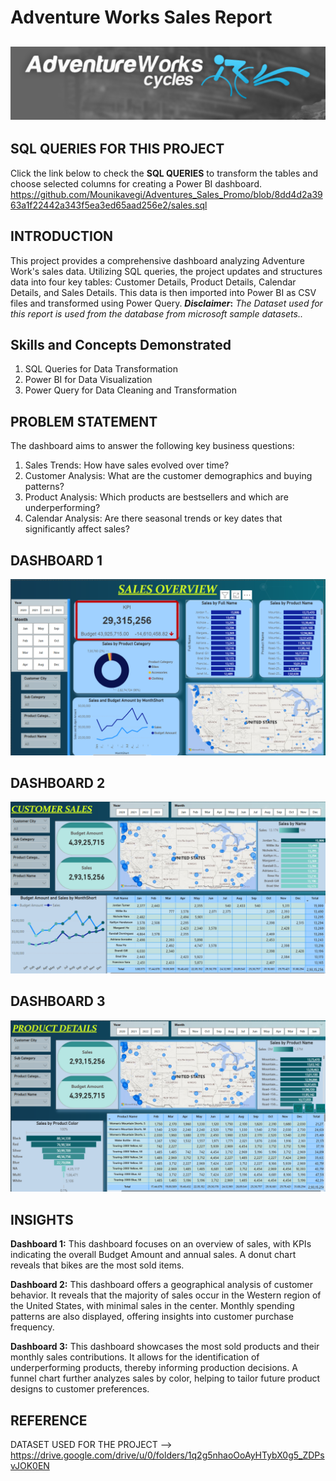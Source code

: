 # Adventure Works Sales Report
![](Adventures_works_logo.png)
---
## SQL QUERIES FOR THIS PROJECT
Click the link below to check the **SQL QUERIES** to transform the tables and choose selected columns for creating a Power BI dashboard.
https://github.com/Mounikavegi/Adventures_Sales_Promo/blob/8dd4d2a3963a1f22442a343f5ea3ed65aad256e2/sales.sql
## INTRODUCTION
This project provides a comprehensive dashboard analyzing Adventure Work's sales data. Utilizing SQL queries, the project updates and structures data into four key tables: Customer Details, Product Details, Calendar Details, and Sales Details. This data is then imported into Power BI as CSV files and transformed using Power Query.
**_Disclaimer_:** _The Dataset used for this report is used from the database from microsoft sample datasets.._

## Skills and Concepts Demonstrated
1) SQL Queries for Data Transformation
2) Power BI for Data Visualization
3) Power Query for Data Cleaning and Transformation
   
## PROBLEM STATEMENT
The dashboard aims to answer the following key business questions:
1) Sales Trends: How have sales evolved over time?
2) Customer Analysis: What are the customer demographics and buying patterns?
3) Product Analysis: Which products are bestsellers and which are underperforming?
4) Calendar Analysis: Are there seasonal trends or key dates that significantly affect sales?

## DASHBOARD 1
![](SalesOverview.png)

## DASHBOARD 2
![](CustomerDetails.png)

## DASHBOARD 3
![](ProductDetails.png)

## INSIGHTS
**Dashboard 1:** This dashboard focuses on an overview of sales, with KPIs indicating the overall Budget Amount and annual sales. A donut chart reveals that bikes are the most sold items.

**Dashboard 2:** This dashboard offers a geographical analysis of customer behavior. It reveals that the majority of sales occur in the Western region of the United States, with minimal sales in the center. Monthly spending patterns are also displayed, offering insights into customer purchase frequency.

**Dashboard 3:** This dashboard showcases the most sold products and their monthly sales contributions. It allows for the identification of underperforming products, thereby informing production decisions. A funnel chart further analyzes sales by color, helping to tailor future product designs to customer preferences.

## REFERENCE
DATASET USED FOR THE PROJECT --> https://drive.google.com/drive/u/0/folders/1q2g5nhaoOoAyHTybX0g5_ZDPsvJOK0EN


